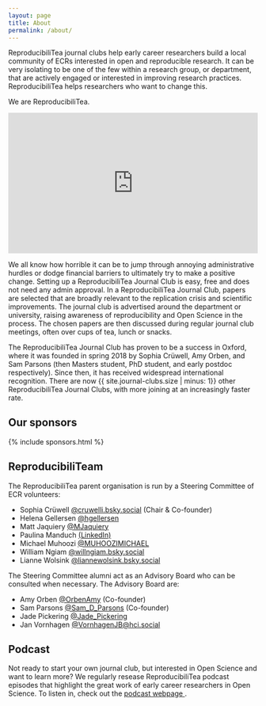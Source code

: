 ```yaml
---
layout: page
title: About
permalink: /about/
---
```


ReproducibiliTea journal clubs help early career researchers build a local community of ECRs interested in open and reproducible research. It can be very isolating to be one of the few within a research group, or department, that are actively engaged or interested in improving research practices. ReproducibiliTea helps researchers who want to change this.


We are ReproducibiliTea.

<div style="padding:56.25% 0 0 0;position:relative;"><iframe src="https://player.vimeo.com/video/569957287?h=1c48d63467" style="position:absolute;top:0;left:0;width:100%;height:100%;" frameborder="0" allow="autoplay; fullscreen; picture-in-picture" allowfullscreen></iframe></div><script src="https://player.vimeo.com/api/player.js"></script>

We all know how horrible it can be to jump through annoying administrative hurdles or dodge financial barriers to ultimately try to make a positive change. Setting up a ReproducibiliTea Journal Club is easy, free and does not need any admin approval. In a ReproducibiliTea Journal Club, papers are selected that are broadly relevant to the replication crisis and scientific improvements. The journal club is advertised around the department or university, raising awareness of reproducibility and Open Science in the process. The chosen papers are then discussed during regular journal club meetings, often over cups of tea, lunch or snacks. 

The ReproducibiliTea Journal Club has proven to be a success in Oxford, where it was founded in spring 2018 by Sophia Crüwell, Amy Orben, and Sam Parsons (then Masters student, PhD student, and early postdoc respectively). Since then, it has received widespread international recognition. There are now {{ site.journal-clubs.size | minus: 1}} other ReproducibiliTea Journal Clubs, with more joining at an increasingly faster rate.

## Our sponsors

{% include sponsors.html %}

## ReproducibiliTeam

The ReproducibiliTea parent organisation is run by a Steering Committee of ECR volunteers: 


* Sophia Crüwell [@cruwelli.bsky.social](https://bsky.app/profile/cruwelli.bsky.social) (Chair & Co-founder)
* Helena Gellersen [@hgellersen](https://twitter.com/hgellersen)
* Matt Jaquiery [@MJaquiery](https://twitter.com/MJaquiery)
* Paulina Manduch [(LinkedIn)](https://www.linkedin.com/in/paulinamanduch/)
* Michael Muhoozi [@MUHOOZIMICHAEL](https://twitter.com/MUHOOZIMICHAEL)
* William Ngiam [@willngiam.bsky.social](https://bsky.app/profile/willngiam.bsky.social)
* Lianne Wolsink [@liannewolsink.bsky.social](https://bsky.app/profile/liannewolsink.bsky.social)



The Steering Committee alumni act as an Advisory Board who can be consulted when necessary.
The Advisory Board are:

* Amy Orben [@OrbenAmy](https://twitter.com/OrbenAmy) (Co-founder)
* Sam Parsons [@Sam_D_Parsons](https://twitter.com/Sam_D_Parsons) (Co-founder)
* Jade Pickering [@Jade_Pickering](https://twitter.com/Jade_Pickering)
* Jan Vornhagen [@VornhagenJB@hci.social](https://hci.social/@VornhagenJB) 


## Podcast

Not ready to start your own journal club, but interested in Open Science and want to learn more? We regularly resease ReproducibiliTea podcast episodes that highlight the great work of early career researchers in Open Science. To listen in, check out the [podcast webpage <sup><i class="fas fa-external-link-square-alt"></i></sup>](https://soundcloud.com/reproducibilitea).


